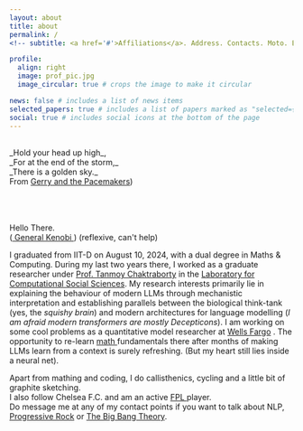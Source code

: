 ```yaml
---
layout: about
title: about
permalink: /
<!-- subtitle: <a href='#'>Affiliations</a>. Address. Contacts. Moto. Etc.)-->

profile:
  align: right
  image: prof_pic.jpg
  image_circular: true # crops the image to make it circular

news: false # includes a list of news items
selected_papers: true # includes a list of papers marked as "selected={true}"
social: true # includes social icons at the bottom of the page
---
```


<br>
_Hold your head up high_,<br>
_For at the end of the storm,_<br>
_There is a golden sky._<br>
From <a href = 'https://www.youtube.com/watch?v=xx0Ru_1zPVk'>Gerry and the Pacemakers</a>)
<br><br><br><br>

Hello There.<br>
(<a href = 'https://www.youtube.com/watch?v=rEq1Z0bjdwc'> General Kenobi </a>) (reflexive, can't help) <br>

I graduated from IIT-D on August 10, 2024, with a dual degree in Maths & Computing. During my last two years there, I worked as a graduate researcher under <a href = 'https://tanmoychak.com/'>Prof. Tanmoy Chaktraborty</a> in the <a href = 'lcs2.in'>Laboratory for Computational Social Sciences</a>. My research interests primarily lie in explaining the behaviour of modern LLMs through mechanistic interpretation and establishing parallels between the biological think-tank (yes, the _squishy brain_) and modern architectures for language modelling (_I am afraid modern transformers are mostly Decepticons_). I am working on some cool problems as a quantitative model researcher at <a href = 'wellsfargo.com'>Wells Fargo</a> . The opportunity to re-learn <a href = 'https://www.math.uchicago.edu/~lawler/finbook.pdf'> math </a> fundamentals there after months of making LLMs learn from a context is surely refreshing. (But my heart still lies inside a neural net). <br>

Apart from mathing and coding, I do callisthenics, cycling and a little bit of graphite sketching.<br>
I also follow Chelsea F.C. and am an active <a href = 'https://fantasy.premierleague.com/entry/7736456/history'> FPL </a> player.<br>
Do message me at any of my contact points if you want to talk about NLP, <a href = 'https://www.youtube.com/watch?v=84Tq-eAJIk4'> Progressive Rock</a> or <a href = 'https://www.youtube.com/watch?v=sJQ_QvNGhHc'>The Big Bang Theory</a>.


<!--Put your address / P.O. box / other info right below your picture. You can also disable any of these elements by editing `profile` property of the YAML header of your `_pages/about.md`. Edit `_bibliography/papers.bib` and Jekyll will render your [publications page](/al-folio/publications/) automatically.-->

<!--Link to your social media connections, too. This theme is set up to use [Font Awesome icons](https://fontawesome.com/) and [Academicons](https://jpswalsh.github.io/academicons/), like the ones below. Add your Facebook, Twitter, LinkedIn, Google Scholar, or just disable all of them.-->

